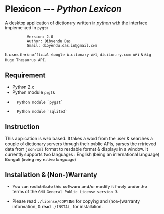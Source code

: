 Plexicon  *--- Python Lexicon*
=========
A desktop application of dictionary written in *python* with the interface implemented in `pygtk`

              Version: 2.0
              Author: Dibyendu Das
              Gmail: dibyendu.das.in@gmail.com

It uses the `Unofficial Google Dictionary API`, `dictionary.com API` & `Big Huge Thesaurus API`.

Requirement
----------
-	Python 2.x
-	Python module `pygtk`
-       Python module `pygst`
-       Python module `sqlite3`


Instruction
----------
This application is web based. It takes a word from the user & searches
a couple of dictionary servers through their public APIs, parses the retrieved
data from `json/xml` format to readable format & displays in a window.
It currently supports two languages : 
              English (being an international language)
              Bengali (being my native language)

Installation & (Non-)Warranty
----------
-	You can redistribute this software and/or modify it freely under the terms of
the `GNU General Public License version 3`.

-	Please read `./license/COPYING` for copying and (non-)warranty information,
& read `./INSTALL` for installation.

